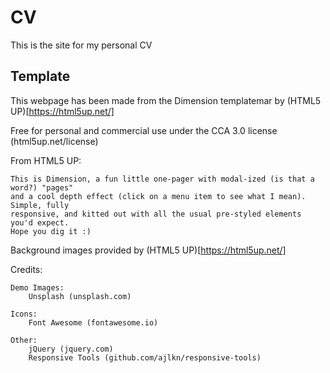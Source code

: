 # CV
This is the site for my personal CV

## Template
This webpage has been made from the Dimension templatemar by (HTML5 UP)[https://html5up.net/]

Free for personal and commercial use under the CCA 3.0 license (html5up.net/license)

From HTML5 UP:
```text
This is Dimension, a fun little one-pager with modal-ized (is that a word?) "pages"
and a cool depth effect (click on a menu item to see what I mean). Simple, fully
responsive, and kitted out with all the usual pre-styled elements you'd expect.
Hope you dig it :)
```

Background images provided by (HTML5 UP)[https://html5up.net/]


Credits:

	Demo Images:
		Unsplash (unsplash.com)

	Icons:
		Font Awesome (fontawesome.io)

	Other:
		jQuery (jquery.com)
		Responsive Tools (github.com/ajlkn/responsive-tools)